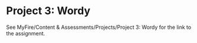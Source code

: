# Project 3: Wordy

See MyFire/Content & Assessments/Projects/Project 3: Wordy for the link to the assignment.